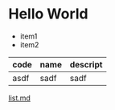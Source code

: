 # Hello World
- item1
- item2

|code|name|descript|
|---|---|---|
|asdf|sadf|sadf|

[list.md](https://zlqpzww.github.io/list)
